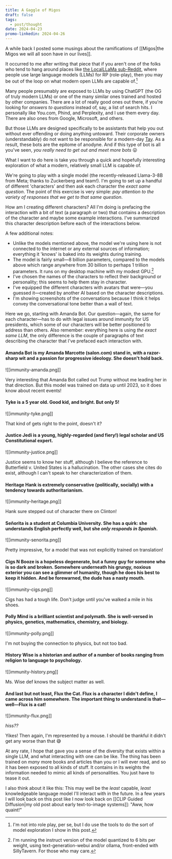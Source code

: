 ```yaml
---
title: A Gaggle of Migos
draft: false
tags:
  - post/thought
date: 2024-04-23
promo-linkedin: 2024-04-26
---
```

A while back I posted some musings about the ramifications of [[Migos|the Migos we will all soon have in our lives]].

It occurred to me after writing that piece that if you aren't one of the folks who tend to hang around places like [the LocalLLaMa sub-Reddit](https://www.reddit.com/r/LocalLLaMA/), where people use large language models (LLMs) for RP (role-play), then you may be out of the loop on what modern open LLMs are capable of.[^1]

Many people presumably are exposed to LLMs by using ChatGPT (the OG of truly modern LLMs) or one of the many similar ones trained and hosted by other companies. There are a lot of really good ones out there, if you're looking for *answers to questions* instead of, say, a list of search hits. I personally like You.com, Phind, and Perplexity, and I use them every day. There are also ones from Google, Microsoft, and others.

But those LLMs are designed specifically to be assistants that help you out without ever offending or doing anything untoward. Their corporate owners (understandably) do not want to be responsible for a modern-day [Tay](https://en.wikipedia.org/wiki/Tay_(chatbot)). As a result, these bots are the epitome of anodyne. And if this type of bot is all you've seen, *you really need to get out and meet more bots* 😛

What I want to do here is take you through a quick and hopefully interesting exploration of what a modern, relatively small LLM is capable of.

We're going to play with a single model (the recently-released Llama-3-8B from Meta; thanks to Zuckerberg and team!). I'm going to set up a handful of different 'characters' and then ask each character the *exact same question*. The point of this exercise is very simple: *pay attention to the variety of responses that we get to that same question*.

How am I creating different characters? All I'm doing is prefacing the interaction with a bit of text (a paragraph or two) that contains a description of the character and maybe some example interactions. I've summarized this character description before each of the interactions below.

A few additional notes:
- Unlike the models mentioned above, the model we're using here is not connected to the internet or any external sources of information; everything it 'knows' is baked into its weights during training.
- The model is fairly small—8 billion parameters, compared to the models above which range anywhere from 30 billion to perhaps 1 trillion parameters. It runs on my desktop machine with my modest GPU.[^2]
- I've chosen the names of the characters to reflect their background or personality; this seems to help them stay in character.
- I've equipped the different characters with avatars that were—you guessed it—created by another AI based on the character descriptions.
- I'm showing screenshots of the conversations because I think it helps convey the conversational tone better than a wall of text.

Here we go, starting with Amanda Bot. Our question—again, the same for each character—has to do with legal issues around immunity for US presidents, which some of our characters will be better positioned to address than others. Also remember: everything here is using *the exact same LLM*, the only difference is the couple of paragraphs of text describing the character that I've prefaced each interaction with.

#### Amanda Bot is my Amanda Marcotte (salon.com) stand in, with a razor-sharp wit and a passion for progressive ideology. She doesn't hold back.

![[immunity-amanda.png]]

Very interesting that Amanda Bot called out Trump without me leading her in that direction. But this model was trained on data up until 2023, so it does know about recent events!

#### Tyke is a 5 year old. Good kid, and bright. But only 5!

![[immunity-tyke.png]]

That kind of gets right to the point, doesn't it?

#### Justice Jedi is a young, highly-regarded (and fiery!) legal scholar and US Constitutional expert.

![[immunity-justice.png]]

Justice seems to know her stuff, although I believe the reference to Butterfield v. United States is a hallucination. The other cases she cites do exist, although I can't speak to her characterization of them.

#### Heritage Hank is extremely conservative (politically, socially) with a tendency towards authoritarianism.

![[immunity-heritage.png]]

Hank sure stepped out of character there on Clinton!

#### Señorita is a student at Columbia University. She has a quirk: she understands English perfectly well, but she *only responds in Spanish*.

![[immunity-senorita.png]]

Pretty impressive, for a model that was not explicitly trained on translation!

#### Cigs N Booze is a hopeless degenerate, but a funny guy for someone who is so dark and broken. Somewhere underneath his grungy, noxious exterior you can see a glimmer of humanity, though he does his best to keep it hidden. And be forewarned, the dude has a nasty mouth.

![[immunity-cigs.png]]

Cigs has had a tough life. Don't judge until you've walked a mile in his shoes.

#### Polly Mind is a brilliant scientist and polymath. She is well-versed in physics, genetics, mathematics, chemistry, and biology.

![[immunity-polly.png]]

I'm not buying the connection to physics, but not too bad.

#### History Wise is a historian and author of a number of books ranging from religion to language to psychology.

![[immunity-history.png]]

Ms. Wise def knows the subject matter as well.
#### And last but not least, Flux the Cat. Flux is a character I didn't define, I came across him somewhere. The important thing to understand is that—well—Flux is a cat!

![[immunity-flux.png]]

*hiss??*

Yikes! Then again, I'm represented by a mouse. I should be thankful it didn't get any worse than that 😅

At any rate, I hope that gave you a sense of the diversity that exists within a single LLM, and what interacting with one can be like. The thing has been trained on *many* more books and articles than you or I will ever read, and so it has been exposed to all kinds of stuff. It contains in its weights the information needed to mimic all kinds of personalities. You just have to tease it out.

I also think about it like this: This may well be the *least* capable, *least* knowledgeable language model I'll interact with in the future. In a few years I will look back on this post like I now look back on [[CLIP Guided Diffusion|my old post about early text-to-image systems]]: "Aww, how quaint!"


[^1]: I'm not into role play, per se, but I do use the tools to do the sort of model exploration I show in this post.

[^2]: I'm running the instruct version of the model quantized to 6 bits per weight, using text-generation-webui and/or ollama, front-ended with SillyTavern. For those who may care.
